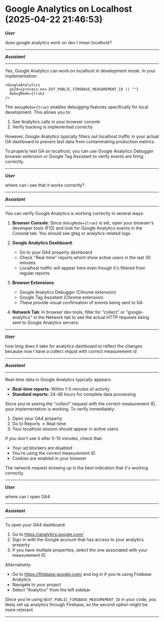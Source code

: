 <!-- Generated by SpecStory -->

# Google Analytics on Localhost (2025-04-22 21:46:53)

_**User**_

does google analytics work on dev I mean localhost?

---

_**Assistant**_



---

Yes, Google Analytics can work on localhost in development mode. In your implementation:

```53:57:app/layout.tsx
<GoogleAnalytics
  gaId={process.env.EXT_PUBLIC_FIREBASE_MEASUREMENT_ID || ""}
  debugMode={true}
/>
```

The `debugMode={true}` enables debugging features specifically for local development. This allows you to:

1. See Analytics calls in your browser console
2. Verify tracking is implemented correctly

However, Google Analytics typically filters out localhost traffic in your actual GA dashboard to prevent test data from contaminating production metrics. 

To properly test GA on localhost, you can use Google Analytics Debugger browser extension or Google Tag Assistant to verify events are firing correctly.

---

_**User**_

where can i see that it works correctly?

---

_**Assistant**_



---

You can verify Google Analytics is working correctly in several ways:

1. **Browser Console**: Since `debugMode={true}` is set, open your browser's developer tools (F12) and look for Google Analytics events in the Console tab. You should see gtag or analytics-related logs.

2. **Google Analytics Dashboard**:
   - Go to your GA4 property dashboard
   - Check "Real-time" reports which show active users in the last 30 minutes
   - Localhost traffic will appear here even though it's filtered from regular reports

3. **Browser Extensions**:
   - Google Analytics Debugger (Chrome extension)
   - Google Tag Assistant (Chrome extension)
   - These provide visual confirmation of events being sent to GA

4. **Network Tab**: In browser dev tools, filter for "collect" or "google-analytics" in the Network tab to see the actual HTTP requests being sent to Google Analytics servers.

---

_**User**_

how long does it take for analytics dashboard to reflect the changes because now I have a collect requst with correct measurement id

---

_**Assistant**_



---

Real-time data in Google Analytics typically appears:

- **Real-time reports**: Within 1-5 minutes of activity
- **Standard reports**: 24-48 hours for complete data processing

Since you're seeing the "collect" request with the correct measurement ID, your implementation is working. To verify immediately:

1. Open your GA4 property
2. Go to Reports → Real-time
3. Your localhost session should appear in active users

If you don't see it after 5-10 minutes, check that:
- Your ad blockers are disabled
- You're using the correct measurement ID
- Cookies are enabled in your browser

The network request showing up is the best indication that it's working correctly.

---

_**User**_

where can I open GA4

---

_**Assistant**_



---

To open your GA4 dashboard:

1. Go to https://analytics.google.com/
2. Sign in with the Google account that has access to your analytics property
3. If you have multiple properties, select the one associated with your measurement ID

Alternatively:
- Go to https://firebase.google.com/ and log in if you're using Firebase Analytics
- Navigate to your project
- Select "Analytics" from the left sidebar

Since you're using `NEXT_PUBLIC_FIREBASE_MEASUREMENT_ID` in your code, you likely set up analytics through Firebase, so the second option might be more relevant.

---

